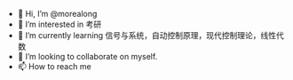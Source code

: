 - 👋 Hi, I’m @morealong
- 👀 I’m interested in 考研
- 🌱 I’m currently learning 
  信号与系统，自动控制原理，现代控制理论，线性代数
- 💞️ I’m looking to collaborate on myself.
- 📫 How to reach me


<!---
morealong/morealong is a ✨ special ✨ repository because its `README.md` (this file) appears on your GitHub profile.
You can click the Preview link to take a look at your changes.
--->
